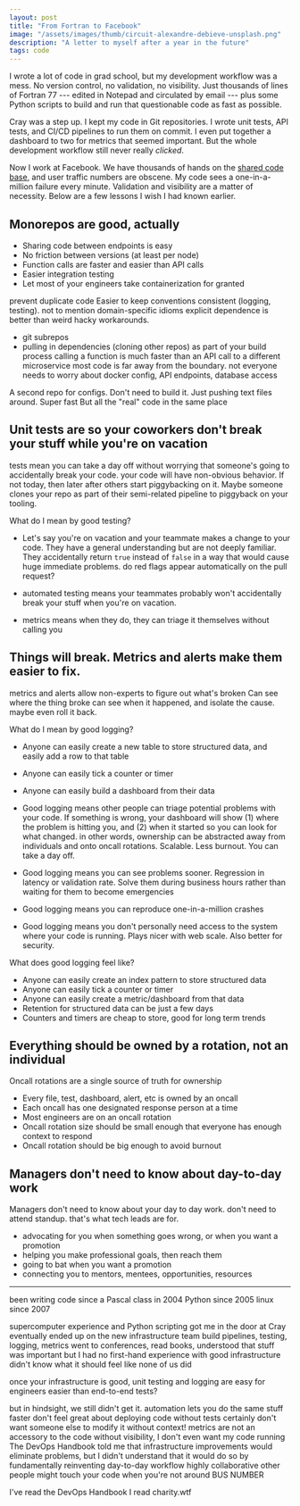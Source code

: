 ```yaml
---
layout: post
title: "From Fortran to Facebook"
image: "/assets/images/thumb/circuit-alexandre-debieve-unsplash.png"
description: "A letter to myself after a year in the future"
tags: code
---
```


I wrote a lot of code in grad school, but my development workflow was a mess.
No version control, no validation, no visibility.
Just thousands of lines of Fortran 77 --- edited in Notepad and circulated by email --- plus some Python scripts to build and run that questionable code as fast as possible.

Cray was a step up.
I kept my code in Git repositories.
I wrote unit tests, API tests, and CI/CD pipelines to run them on commit.
I even put together a dashboard to two for metrics that seemed important.
But the whole development workflow still never really *clicked*.

Now I work at Facebook.
We have thousands of hands on the [shared code base][fb_monorepo], and user traffic numbers are obscene.
My code sees a one-in-a-million failure every minute.
Validation and visibility are a matter of necessity.
Below are a few lessons I wish I had known earlier.

[fb_monorepo]: https://engineering.fb.com/2014/01/07/core-data/scaling-mercurial-at-facebook/

## Monorepos are good, actually

- Sharing code between endpoints is easy
- No friction between versions (at least per node)
- Function calls are faster and easier than API calls
- Easier integration testing
- Let most of your engineers take containerization for granted

prevent duplicate code
Easier to keep conventions consistent (logging, testing). not to mention domain-specific idioms
explicit dependence is better than weird hacky workarounds.
- git subrepos
- pulling in dependencies (cloning other repos) as part of your build process
calling a function is much faster than an API call to a different microservice
most code is far away from the boundary. not everyone needs to worry about docker config, API endpoints, database access

A second repo for configs. Don't need to build it. Just pushing text files around. Super fast
But all the "real" code in the same place


## Unit tests are so your coworkers don't break your stuff while you're on vacation

tests mean you can take a day off without worrying that someone's going to accidentally break your code.
your code will have non-obvious behavior. If not today, then later after others start piggybacking on it. Maybe someone clones your repo as part of their semi-related pipeline to piggyback on your tooling.

What do I mean by good testing?
- Let's say you're on vacation and your teammate makes a change to your code. They have a general understanding but are not deeply familiar. They accidentally return `true` instead of `false` in a way that would cause huge immediate problems. do red flags appear automatically on the pull request?

- automated testing means your teammates probably won't accidentally break your stuff when you're on vacation.
- metrics means when they do, they can triage it themselves without calling you

## Things will break. Metrics and alerts make them easier to fix.

metrics and alerts allow non-experts to figure out what's broken
Can see where the thing broke
can see when it happened, and isolate the cause. maybe even roll it back.

What do I mean by good logging?
- Anyone can easily create a new table to store structured data, and easily add a row to that table
- Anyone can easily tick a counter or timer
- Anyone can easily build a dashboard from their data

- Good logging means other people can triage potential problems with your code. If something is wrong, your dashboard will show (1) where the problem is hitting you, and (2) when it started so you can look for what changed. in other words, ownership can be abstracted away from individuals and onto oncall rotations. Scalable. Less burnout. You can take a day off.
- Good logging means you can see problems sooner. Regression in latency or validation rate. Solve them during business hours rather than waiting for them to become emergencies
- Good logging means you can reproduce one-in-a-million crashes
- Good logging means you don't personally need access to the system where your code is running. Plays nicer with web scale. Also better for security.

What does good logging feel like?
- Anyone can easily create an index pattern to store structured data
- Anyone can easily tick a counter or timer
- Anyone can easily create a metric/dashboard from that data
- Retention for structured data can be just a few days
- Counters and timers are cheap to store, good for long term trends

## Everything should be owned by a rotation, not an individual

Oncall rotations are a single source of truth for ownership
- Every file, test, dashboard, alert, etc is owned by an oncall
- Each oncall has one designated response person at a time
- Most engineers are on an oncall rotation
- Oncall rotation size should be small enough that everyone has enough context to respond
- Oncall rotation should be big enough to avoid burnout

## Managers don't need to know about day-to-day work

Managers don't need to know about your day to day work. don't need to attend standup. that's what tech leads are for.

- advocating for you when something goes wrong, or when you want a promotion
- helping you make professional goals, then reach them
- going to bat when you want a promotion
- connecting you to mentors, mentees, opportunities, resources








---




been writing code since a Pascal class in 2004
Python since 2005
linux since 2007

supercomputer experience and Python scripting got me in the door at Cray
eventually ended up on the new infrastructure team
build pipelines, testing, logging, metrics
went to conferences, read books, understood that stuff was important
but I had no first-hand experience with good infrastructure
didn't know what it should feel like
none of us did

[scrum]: https://www.scrum.org/resources/what-is-scrum
[stathis]: https://www.enterpriseai.news/2017/01/26/stathis-papaefstathiou-takes-rd-reins-cray/
[devops_days]: https://devopsdays.org/

once your infrastructure is good, unit testing and logging are easy for engineers
easier than end-to-end tests?

but in hindsight, we still didn't get it.
automation lets you do the same stuff faster
don't feel great about deploying code without tests
certainly don't want someone else to modify it without context!
metrics are not an accessory to the code
without visibility, I don't even want my code running
The DevOps Handbook told me that infrastructure improvements would eliminate problems, but I didn't understand that it would do so by fundamentally reinventing day-to-day workflow
highly collaborative
other people might touch your code when you're not around
BUS NUMBER

I've read the DevOps Handbook
I read charity.wtf
